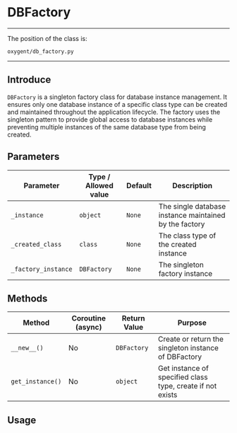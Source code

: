 # DBFactory
---
The position of the class is:

```
oxygent/db_factory.py
```

---

## Introduce

`DBFactory` is a singleton factory class for database instance management. It ensures only one database instance of a specific class type can be created and maintained throughout the application lifecycle. The factory uses the singleton pattern to provide global access to database instances while preventing multiple instances of the same database type from being created.

## Parameters

| Parameter | Type / Allowed value | Default | Description |
| --------- | -------------------- | ------- | ----------- |
| `_instance` | `object` | `None` | The single database instance maintained by the factory |
| `_created_class` | `class` | `None` | The class type of the created instance |
| `_factory_instance` | `DBFactory` | `None` | The singleton factory instance |

## Methods

| Method | Coroutine (async) | Return Value | Purpose |
| ------ | ----------------- | ------------ | ------- |
| `__new__()` | No | `DBFactory` | Create or return the singleton instance of DBFactory |
| `get_instance()` | No | `object` | Get instance of specified class type, create if not exists |

## Usage
 
